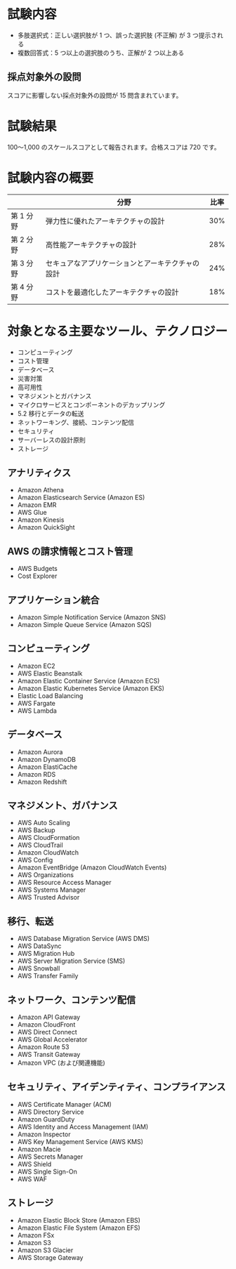 # 試験内容
* 多肢選択式：正しい選択肢が 1 つ、誤った選択肢 (不正解) が 3 つ提示される
* 複数回答式：5 つ以上の選択肢のうち、正解が 2 つ以上ある

## 採点対象外の設問
スコアに影響しない採点対象外の設問が 15 問含まれています。

# 試験結果
100～1,000 のスケールスコアとして報告されます。合格スコアは 720 です。

# 試験内容の概要

|           | 分野                                             | 比率 |
| --------- | ------------------------------------------------ | ---- |
| 第 1 分野 | 弾力性に優れたアーキテクチャの設計               | 30%  |
| 第 2 分野 | 高性能アーキテクチャの設計                       | 28%  |
| 第 3 分野 | セキュアなアプリケーションとアーキテクチャの設計 | 24%  |
| 第 4 分野 | コストを最適化したアーキテクチャの設計           | 18%  |

# 対象となる主要なツール、テクノロジー
* コンピューティング
* コスト管理
* データベース
* 災害対策
* 高可用性
* マネジメントとガバナンス
* マイクロサービスとコンポーネントのデカップリング
* 5.2 移行とデータの転送
* ネットワーキング、接続、コンテンツ配信
* セキュリティ
* サーバーレスの設計原則
* ストレージ
## アナリティクス
* Amazon Athena
* Amazon Elasticsearch Service (Amazon ES)
* Amazon EMR
* AWS Glue
* Amazon Kinesis
* Amazon QuickSight
## AWS の請求情報とコスト管理
* AWS Budgets
* Cost Explorer
## アプリケーション統合
* Amazon Simple Notification Service (Amazon SNS)
* Amazon Simple Queue Service (Amazon SQS)
## コンピューティング
* Amazon EC2
* AWS Elastic Beanstalk
* Amazon Elastic Container Service (Amazon ECS)
* Amazon Elastic Kubernetes Service (Amazon EKS)
* Elastic Load Balancing
* AWS Fargate
* AWS Lambda
## データベース
* Amazon Aurora
* Amazon DynamoDB
* Amazon ElastiCache
* Amazon RDS
* Amazon Redshift
## マネジメント、ガバナンス
* AWS Auto Scaling
* AWS Backup
* AWS CloudFormation
* AWS CloudTrail
* Amazon CloudWatch
* AWS Config
* Amazon EventBridge (Amazon CloudWatch Events)
* AWS Organizations
* AWS Resource Access Manager
* AWS Systems Manager
* AWS Trusted Advisor
## 移行、転送
* AWS Database Migration Service (AWS DMS)
* AWS DataSync
* AWS Migration Hub
* AWS Server Migration Service (SMS)
* AWS Snowball
* AWS Transfer Family
## ネットワーク、コンテンツ配信
* Amazon API Gateway
* Amazon CloudFront
* AWS Direct Connect
* AWS Global Accelerator
* Amazon Route 53
* AWS Transit Gateway
* Amazon VPC (および関連機能)
## セキュリティ、アイデンティティ、コンプライアンス
* AWS Certificate Manager (ACM)
* AWS Directory Service
* Amazon GuardDuty
* AWS Identity and Access Management (IAM)
* Amazon Inspector
* AWS Key Management Service (AWS KMS)
* Amazon Macie
* AWS Secrets Manager
* AWS Shield
* AWS Single Sign-On
* AWS WAF
## ストレージ
* Amazon Elastic Block Store (Amazon EBS)
* Amazon Elastic File System (Amazon EFS)
* Amazon FSx
* Amazon S3
* Amazon S3 Glacier
* AWS Storage Gateway
